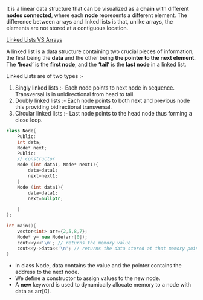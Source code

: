 It is a linear data structure that can be visualized as a **chain** with different **nodes connected**, where each **node** represents a different element. The difference between arrays and linked lists is that, unlike arrays, the elements are not stored at a contiguous location.

[Linked Lists VS Arrays](obsidian://open?vault=obsidian&file=Data_Structures%2FExcalidraw%2FLinked_lists_vs_arrays.excalidraw)

A linked list is a data structure containing two crucial pieces of information, the first being the **data** and the other being **the pointer to the next element**. The **‘head’** is the **first node**, and the **‘tail’** is the **last node** in a linked list.

Linked Lists are of two types :-

1. Singly linked lists :- Each node points to next node in sequence. Transversal is in unidirectional from head to tail.
2. Doubly linked lists :- Each node points to both next and previous node this providing bidirectional transversal.
3. Circular linked lists :- Last node points to the head node thus forming a close loop.

~~~cpp
class Node{
    Public: 
    int data; 
    Node* next;
    Public:
    // constructor
    Node (int data1, Node* next1){
        data=data1; 
        next=next1; 
    }
    Node (int data1){
        data=data1; 
        next=nullptr; 

    }
};

int main(){
    vector<int> arr={2,5,8,7};
    Node* y= new Node(arr[0]);
    cout<<y<<'\n'; // returns the memory value
    cout<<y->data<<'\n'; // returns the data stored at that memory point
}
~~~

- In class Node, data contains the value and the pointer contains the address to the next node.
- We define a constructor to assign values to the new node.
- A **new** keyword is used to dynamically allocate memory to a node with data as arr[0].